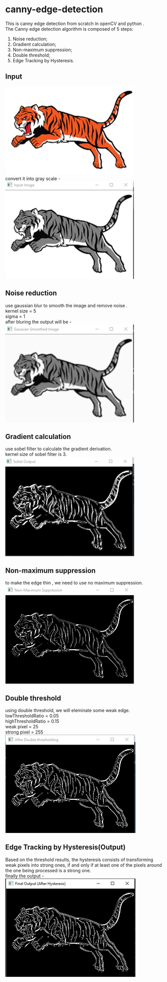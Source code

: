 # canny-edge-detection
This is canny edge detection from scratch in openCV and python . <br>
The Canny edge detection algorithm is composed of 5 steps:<br>
  1. Noise reduction;
  2. Gradient calculation;
  3. Non-maximum suppression;
  4. Double threshold;
  5. Edge Tracking by Hysteresis.


## Input
![This is an image](https://github.com/nahid0335/canny-edge-detection/blob/main/tiger2.jpg)
<br>
convert it into gray scale - <br>
![This is an image](https://github.com/nahid0335/canny-edge-detection/blob/main/1.PNG)

## Noise reduction
use gaussian blur to smooth the image and remove noise . <br>
kernel size = 5<br>
sigma = 1 <br>
after bluring the output will be - <br>
![This is an image](https://github.com/nahid0335/canny-edge-detection/blob/main/2.PNG)

## Gradient calculation
use sobel filter to calculate the gradient derivation.<br>
kernel size of sobel filter is 3.<br>
![This is an image](https://github.com/nahid0335/canny-edge-detection/blob/main/3.PNG)

## Non-maximum suppression
to make the edge thin , we need to use no maximum suppression.<br>
![This is an image](https://github.com/nahid0335/canny-edge-detection/blob/main/4.PNG)

## Double threshold
using double threshold, we will eleminate some weak edge.<br>
lowThresholdRatio = 0.05<br>
highThresholdRatio = 0.15<br>
weak pixel = 25<br>
strong pixel = 255<br>
![This is an image](https://github.com/nahid0335/canny-edge-detection/blob/main/5.PNG)

## Edge Tracking by Hysteresis(Output)
Based on the threshold results, the hysteresis consists of transforming weak pixels into strong ones, 
if and only if at least one of the pixels around the one being processed is a strong one.<br>
finally the output - <br>
![This is an image](https://github.com/nahid0335/canny-edge-detection/blob/main/6.PNG)
